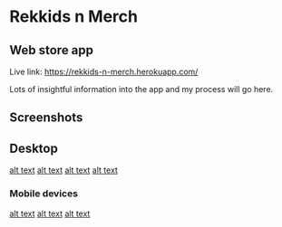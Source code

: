 # Rekkids n Merch 
## Web store app 

Live link: https://rekkids-n-merch.herokuapp.com/

Lots of insightful information into the app and my process will go here.

## Screenshots 

## Desktop

[alt text](/screenshots/home_screen.png)
[alt text](/screenshots/cart_screen.png)
[alt text](/screenshots/checkout.png)
[alt text](/screenshots/product_page.png)

### Mobile devices

[alt text](/screenshots/mobile_shop.png)
[alt text](/screenshots/mobile_product.png)
[alt text](/screenshots/mobile_cart.png)

